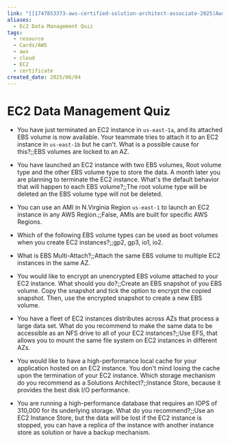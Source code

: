```yaml
---
link: "[[1747853373-aws-certified-solution-architect-associate-2025|Aws Certified Solution Architect Associate 2025]]"
aliases:
  - Ec2 Data Management Quiz
tags:
  - resource
  - Cards/AWS
  - aws
  - cloud
  - EC2
  - certificate
created_date: 2025/06/04
---
```

# EC2 Data Management Quiz
- You have just terminated an EC2 instance in `us-east-1a`, and its attached EBS volume is now available. Your teammate tries to attach it to an EC2 instance in `us-east-1b` but he can't. What is a possible cause for this?;;EBS volumes are locked to an AZ.
<!--SR:!2025-09-05,60,310-->
- You have launched an EC2 instance with two EBS volumes, Root volume type and the other EBS volume type to store the data. A month later you are planning to terminate the EC2 instance. What's the default behavior that will happen to each EBS volume?;;The root volume type will be deleted an the EBS volume type will not be deleted.
<!--SR:!2025-08-31,55,310-->
- You can use an AMI in N.Virginia Region `us-east-1` to launch an EC2 instance in any AWS Region.;;False, AMIs are built for specific AWS Regions.
<!--SR:!2025-08-16,45,290-->
- Which of the following EBS volume types can be used as boot volumes when you create EC2 instances?;;gp2, gp3, io1, io2.
<!--SR:!2025-07-25,24,270-->
- What is EBS Multi-Attach?;;Attach the same EBS volume to multiple EC2 instances in the same AZ.
<!--SR:!2025-07-12,17,250-->
- You would like to encrypt an unencrypted EBS volume attached to your EC2 instance. What should you do?;;Create an EBS snapshot of you EBS volume. Copy the snapshot and tick the option to encrypt the copied snapshot. Then, use the encrypted snapshot to create a new EBS volume.
<!--SR:!2025-07-21,20,250-->
- You have a fleet of EC2 instances distributes across AZs that process a large data set. What do you recommend to make the same data to be accessible as an NFS drive to all of your EC2 instances?;;Use EFS, that allows you to mount the same file system on EC2 instances in different AZs.
<!--SR:!2025-07-13,4,210-->
- You would like to have a high-performance local cache for your application hosted on an EC2 instance. You don't mind losing the cache upon the termination of your EC2 instance. Which storage mechanism do you recommend as a Solutions Architect?;;Instance Store, because it provides the best disk I/O performance.
<!--SR:!2025-08-08,38,290-->
- You are running a high-performance database that requires an IOPS of 310,000 for its underlying storage. What do you recommend?;;Use an EC2 Instance Store, but the data will be lost if the EC2 instance is stopped, you can have a replica of the instance with another instance store as solution or have a backup mechanism.
<!--SR:!2025-07-26,25,270-->
